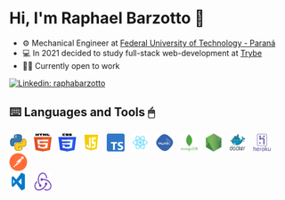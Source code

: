 # Hi, I'm Raphael Barzotto 👋
- ⚙️ Mechanical Engineer at [Federal University of Technology - Paraná](http://www.utfpr.edu.br/)
- 💻 In 2021 decided to study full-stack web-development at [Trybe](https://www.betrybe.com/)
- 👨‍💻 Currently open to work

[![Linkedin: raphabarzotto](https://img.shields.io/badge/-raphabarzotto-blue?style=flat-square&logo=Linkedin&logoColor=white&link=https://www.linkedin.com/in/raphabarzotto/)](https://www.linkedin.com/in/raphabarzotto/)

## ⌨️ Languages and Tools 🖱
<div>

<a href="https://www.python.org/" target="_blank"><img width="32" height="32" src="https://github.com/raphabarzotto/raphabarzotto/blob/main/img/python.png?raw=true"/></a>
&nbsp;
<a href="https://www.w3schools.com/html/" target="_blank"><img width="32" height="32" src="https://github.com/raphabarzotto/raphabarzotto/blob/main/img/html.svg?raw=true"/></a>
&nbsp; 
<a href="https://www.w3schools.com/css/" target="_blank"><img width="32" height="32" src="https://github.com/raphabarzotto/raphabarzotto/blob/main/img/css.svg?raw=true"/></a>
&nbsp; 
<a href="https://www.w3schools.com/js/" target="_blank"><img width="32" height="32" src="https://github.com/raphabarzotto/raphabarzotto/blob/main/img/js.png?raw=true"/></a>
&nbsp; 
<a href="https://www.w3schools.com/typescript/typescript_intro.php" target="_blank"><img width="32" height="32" src="https://github.com/raphabarzotto/raphabarzotto/blob/main/img/ts.svg?raw=true"/></a>
&nbsp; 
<a href="https://pt-br.reactjs.org/" target="_blank"><img width="32" height="32" src="https://github.com/raphabarzotto/raphabarzotto/blob/main/img/react.png?raw=true"/></a>
&nbsp; 
<a href="https://www.mysql.com/" target="_blank"><img width="32" height="32" src="https://github.com/raphabarzotto/raphabarzotto/blob/main/img/mysql.png?raw=true"/></a>
&nbsp; 
<a href="https://www.mongodb.com/pt-br" target="_blank"><img width="32" height="32" src="https://github.com/raphabarzotto/raphabarzotto/blob/main/img/mongodb.png?raw=true"/></a>
&nbsp; 
<a href="https://nodejs.org/en/" target="_blank"><img width="32" height="32" src="https://github.com/raphabarzotto/raphabarzotto/blob/main/img/nodejs.png?raw=true"/></a>
&nbsp; 
<a href="https://www.docker.com/" target="_blank"><img width="32" height="32" src="https://github.com/raphabarzotto/raphabarzotto/blob/main/img/docker.png?raw=true"/></a>
&nbsp; 
<a href="https://www.heroku.com/" target="_blank"><img width="32" height="32" src="https://github.com/raphabarzotto/raphabarzotto/blob/main/img/heroku.png?raw=true"/></a>
&nbsp; 
<a href="https://www.postman.com/" target="_blank"><img width="32" height="32" src="https://github.com/raphabarzotto/raphabarzotto/blob/main/img/postman.png?raw=true"/></a>
&nbsp;  
<a href="https://code.visualstudio.com/" target="_blank"><img width="32" height="32" src="https://github.com/raphabarzotto/raphabarzotto/blob/main/img/vs.png?raw=true"/></a>
&nbsp;
<a href="https://redux.js.org/" target="_blank"><img width="32" height="32" src="https://github.com/raphabarzotto/raphabarzotto/blob/main/img/redux.png?raw=true"/></a>

</div>
